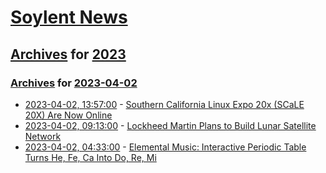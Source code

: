 # [Soylent News](../../../README.md)

## [Archives](../../index.md) for [2023](../index.md)

### [Archives](../../index.md) for [2023-04-02](index.md)

* [2023-04-02, 13:57:00](https://soylentnews.org/article.pl?sid=23/04/01/0348226&from=rss) - [Southern California Linux Expo 20x (SCaLE 20X) Are Now Online](https://soylentnews.org/article.pl?sid=23/04/01/0348226&from=rss)
* [2023-04-02, 09:13:00](https://soylentnews.org/article.pl?sid=23/04/01/0345252&from=rss) - [Lockheed Martin Plans to Build Lunar Satellite Network](https://soylentnews.org/article.pl?sid=23/04/01/0345252&from=rss)
* [2023-04-02, 04:33:00](https://soylentnews.org/article.pl?sid=23/04/01/0327215&from=rss) - [Elemental Music: Interactive Periodic Table Turns He, Fe, Ca Into Do, Re, Mi](https://soylentnews.org/article.pl?sid=23/04/01/0327215&from=rss)
